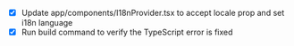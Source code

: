 - [x] Update app/components/I18nProvider.tsx to accept locale prop and set i18n language
- [x] Run build command to verify the TypeScript error is fixed
